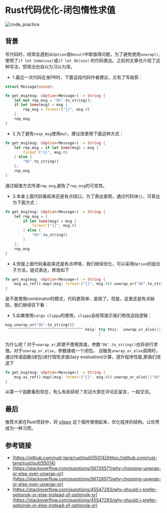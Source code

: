 # Rust代码优化-闭包惰性求值
![code_practice]()
## 背景
写代码时，经常会遇到从`Option`或`Result`中取值得问题，为了避免使用`unwrap()`,使用了`if let Some(xxx)`或`if let Ok(xxx)`
的代码表达。之前的文章也介绍了这种写法，惯用法也自以为习以为常。

* 1.最近一次代码在发PR时，下面这段代码作者建议，又有了写收获：
```rust
struct Message(usize);

fn get_msg(msg: &Option<Message>) -> String {
    let mut rep_msg = "Ok".to_string();
    if let Some(msg) = msg {
        rep_msg = format!("{}", msg.0)
    }
    rep_msg
}
```
* 2.为了避免`resp_msg`使用`mut`，建议改使用下面这种方式：
```rust
fn get_msg(msg: &Option<Message>) -> String {
    let rep_msg = if let Some(msg) = msg {
        format!("{}", msg.0)
    } else {
        "Ok".to_string()
    };
    rep_msg
}
```
通过赋值方式传递`rep_msg`,避免了`rep_msg`的可变性。

* 3.本身上面代码看起来还是有点绕口，为了表达直观，通过代码块`{}`，可表达为下面方式：
```rust
fn get_msg(msg: &Option<Message>) -> String {
    let rep_msg = {
        if let Some(msg) = msg {
            format!("{}", msg.0)
        } else {
            "Ok".to_string()
        }
    };
    rep_msg
}
```

* 4.但是上面代码看起来还是有点啰嗦，我们继续优化，可以采用`Option`的组合子方法，链式表达，修改如下
```rust
fn get_msg(msg: &Option<Message>) -> String {
    msg.as_ref().map(|msg| format!("{}", msg.0)).unwrap_or("Ok".to_string())
}
```
是不是使用combinator的模式，代码更简单、直观了。但是，这里还是有点缺陷，我们继续往下看：

* 5.如果使用`cargo clippy`的使用，`clippy`会经常提示我们修改这段逻辑：
```rust
msg.unwrap_or("Ok".to_string())
 ^^^^^^^^^^^^^^^^^^^^^^^^^^^^^^^^^^ help: try this: `unwrap_or_else(|| "OK".to_string())`
                                          |
```
为什么呢？对于`unwrap_or`,即使不使用其值，参数`"Ok".to_string()`也将进行求值。对于`unwrap_or_else`，参数接收一个闭包，
当触发`unwrap_or_else`调用时，通过传递函数(闭包)进行惰性求值(lazy evaluation)计算，提升程序性能,那我们改造下
```rust
fn get_msg(msg: &Option<Message>) -> String {
    msg.as_ref().map(|msg| format!("{}", msg.0)).unwrap_or_else(||"Ok".to_string())
}
```

从第一个函数看到现在，有么有收获呢？欢迎大家在评论区留言，一起交流。

## 最后
推荐大家在Rust项目中，将 [clippy](https://github.com/rust-lang/rust-clippy) 这个插件使用起来，优化程序的结构。让优秀成为一种习惯。

## 参考链接
* [https://github.com/rust-lang/rust/pull/55014](https://github.com/rust-lang/rust/pull/55014)
* [https://stackoverflow.com/questions/56726571/why-choosing-unwrap-or-else-over-unwrap-or](https://stackoverflow.com/questions/56726571/why-choosing-unwrap-or-else-over-unwrap-or)
* [https://stackoverflow.com/questions/45547293/why-should-i-prefer-optionok-or-else-instead-of-optionok-or](https://stackoverflow.com/questions/45547293/why-should-i-prefer-optionok-or-else-instead-of-optionok-or)


